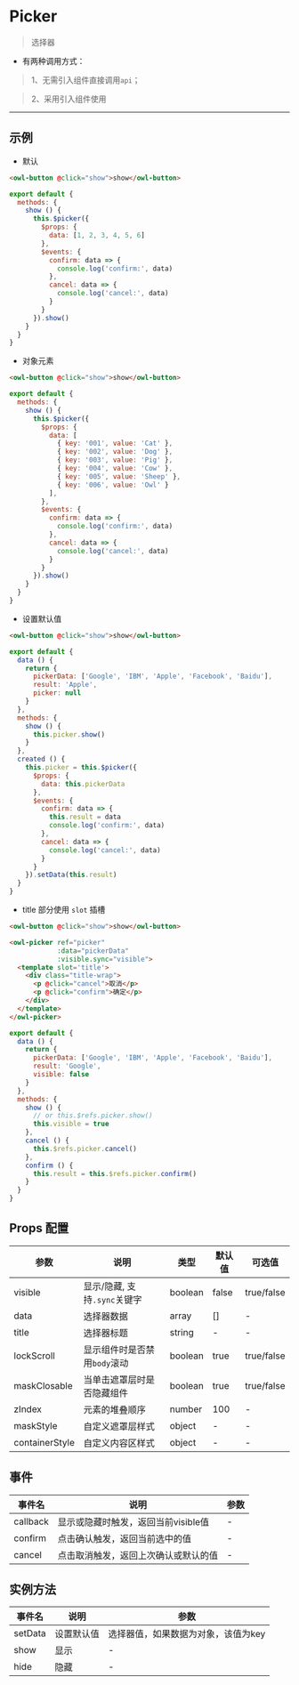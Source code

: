 # Picker

> 选择器

* 有两种调用方式：

> 1、无需引入组件直接调用`api`；

> 2、采用引入组件使用

---

## 示例

* 默认

```html
<owl-button @click="show">show</owl-button>
```

```js
export default {
  methods: {
    show () {
      this.$picker({
        $props: {
          data: [1, 2, 3, 4, 5, 6]
        },
        $events: {
          confirm: data => {
            console.log('confirm:', data)
          },
          cancel: data => {
            console.log('cancel:', data)
          }
        }
      }).show()
    }
  }
}
```

* 对象元素

```html
<owl-button @click="show">show</owl-button>
```

```js
export default {
  methods: {
    show () {
      this.$picker({
        $props: {
          data: [
            { key: '001', value: 'Cat' },
            { key: '002', value: 'Dog' },
            { key: '003', value: 'Pig' },
            { key: '004', value: 'Cow' },
            { key: '005', value: 'Sheep' },
            { key: '006', value: 'Owl' }
          ],
        },
        $events: {
          confirm: data => {
            console.log('confirm:', data)
          },
          cancel: data => {
            console.log('cancel:', data)
          }
        }
      }).show()
    }
  }
}
```

* 设置默认值

```html
<owl-button @click="show">show</owl-button>
```

```js
export default {
  data () {
    return {
      pickerData: ['Google', 'IBM', 'Apple', 'Facebook', 'Baidu'],
      result: 'Apple',
      picker: null
    }
  },
  methods: {
    show () {
      this.picker.show()
    }
  },
  created () {
    this.picker = this.$picker({
      $props: {
        data: this.pickerData
      },
      $events: {
        confirm: data => {
          this.result = data
          console.log('confirm:', data)
        },
        cancel: data => {
          console.log('cancel:', data)
        }
      }
    }).setData(this.result)
  }
}
```

* title 部分使用 `slot` 插槽

```html
<owl-button @click="show">show</owl-button>

<owl-picker ref="picker"
            :data="pickerData"
            :visible.sync="visible">
  <template slot='title'>
    <div class="title-wrap">
      <p @click="cancel">取消</p>
      <p @click="confirm">确定</p>
    </div>
  </template>
</owl-picker>
```

```js
export default {
  data () {
    return {
      pickerData: ['Google', 'IBM', 'Apple', 'Facebook', 'Baidu'],
      result: 'Google',
      visible: false
    }
  },
  methods: {
    show () {
      // or this.$refs.picker.show()
      this.visible = true
    },
    cancel () {
      this.$refs.picker.cancel()
    },
    confirm () {
      this.result = this.$refs.picker.confirm()
    }
  }
}
```

## Props 配置

 参数 | 说明 | 类型 | 默认值 | 可选值
 --- | ---  | --- | --- | ---
 visible | 显示/隐藏, 支持`.sync`关键字 |  boolean | false | true/false
 data | 选择器数据 | array | [] | -
 title | 选择器标题 | string | - | -
 lockScroll | 显示组件时是否禁用`body`滚动 |boolean | true | true/false
 maskClosable | 当单击遮罩层时是否隐藏组件 | boolean | true | true/false
 zIndex | 元素的堆叠顺序 | number | 100 | -
 maskStyle | 自定义遮罩层样式 | object | - | -
 containerStyle | 自定义内容区样式 | object | - | -

## 事件

事件名 | 说明 | 参数
---- | --- | ---
callback | 显示或隐藏时触发，返回当前visible值 | -
confirm | 点击确认触发，返回当前选中的值 | -
cancel | 点击取消触发，返回上次确认或默认的值 | -

## 实例方法

事件名  | 说明 | 参数
---- | --- | ---
setData | 设置默认值 | 选择器值，如果数据为对象，该值为key
show | 显示 | -
hide | 隐藏 | -